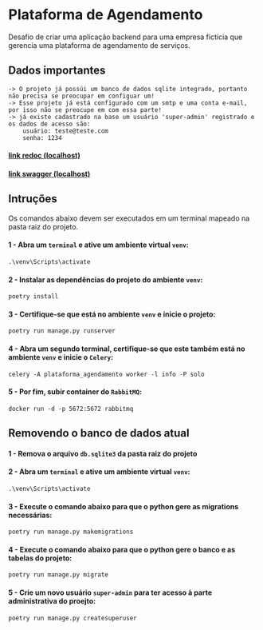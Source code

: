 # Plataforma de Agendamento

Desafio de criar uma aplicação backend para uma empresa fictícia que gerencia uma plataforma de agendamento de serviços.


## Dados importantes
```
-> O projeto já possúi um banco de dados sqlite integrado, portanto não precisa se preocupar em configuar um!
-> Esse projeto já está configurado com um smtp e uma conta e-mail, por isso não se preocupe em com essa parte!
-> já existe cadastrado na base um usuário 'super-admin' registrado e os dados de acesso são:
    usuário: teste@teste.com
    senha: 1234
```


#### [link redoc (localhost)](http://127.0.0.1:8000/redoc/)

#### [link swagger (localhost)](http://127.0.0.1:8000/swagger/)


## Intruções


Os comandos abaixo devem ser executados em um terminal mapeado na pasta raiz do projeto.

#### 1 - Abra um `terminal` e ative um ambiente virtual `venv`:

```
.\venv\Scripts\activate
```


#### 2 - Instalar as dependências do projeto do ambiente `venv`:

```
poetry install
```



#### 3 - Certifique-se que está no ambiente `venv` e inicie o projeto:

```
poetry run manage.py runserver
```



#### 4 - Abra um segundo terminal, certifique-se que este também está no ambiente `venv` e inicie o `Celery`:

```
celery -A plataforma_agendamento worker -l info -P solo
```


#### 5 - Por fim, subir container do `RabbitMQ`:

```
docker run -d -p 5672:5672 rabbitmq
```


## Removendo o banco de dados atual


#### 1 - Remova o arquivo `db.sqlite3` da pasta raiz do projeto


#### 2 - Abra um `terminal` e ative um ambiente virtual `venv`:

```
.\venv\Scripts\activate
```

#### 3 - Execute o comando abaixo para que o python gere as migrations necessárias:

```
poetry run manage.py makemigrations
```


#### 4 - Execute o comando abaixo para que o python gere o banco e as tabelas do projeto:

```
poetry run manage.py migrate
```


#### 5 - Crie um novo usuário `super-admin` para ter acesso à parte administrativa do proejto:

```
poetry run manage.py createsuperuser
```